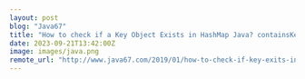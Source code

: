 ```yaml
---
layout: post
blog: "Java67"
title: "How to check if a Key Object Exists in HashMap Java? containsKey() Example Tutorial"
date: 2023-09-21T13:42:00Z
image: images/java.png
remote_url: "http://www.java67.com/2019/01/how-to-check-if-key-exits-in-hashmap-in-java.html"
---
```

